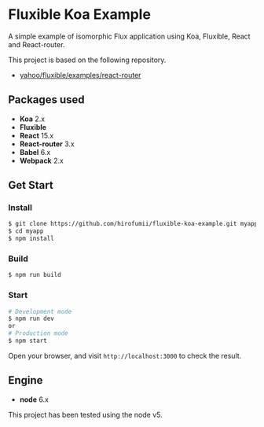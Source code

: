 # Fluxible Koa Example

A simple example of isomorphic Flux application using Koa, Fluxible, React and React-router.

This project is based on the following repository.

- [yahoo/fluxible/examples/react-router](https://github.com/yahoo/fluxible/tree/master/examples/react-router)


## Packages used

- **Koa** 2.x
- **Fluxible**
- **React** 15.x
- **React-router** 3.x
- **Babel** 6.x
- **Webpack** 2.x


## Get Start

### Install

```bash
$ git clone https://github.com/hirofumii/fluxible-koa-example.git myapp
$ cd myapp
$ npm install
```

### Build

```bash
$ npm run build
```

### Start

```bash
# Development mode
$ npm run dev
or
# Production mode
$ npm start
```

Open your browser, and visit `http://localhost:3000` to check the result.

## Engine

- **node** 6.x

This project has been tested using the node v5.
